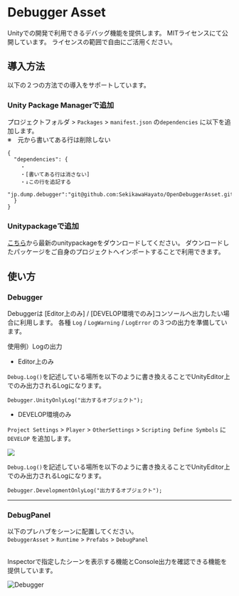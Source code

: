 
# Debugger Asset
Unityでの開発で利用できるデバッグ機能を提供します。
MITライセンスにて公開しています。
ライセンスの範囲で自由にご活用ください。

## 導入方法
以下の２つの方法での導入をサポートしています。

### Unity Package Managerで追加
プロジェクトフォルダ > `Packages` > `manifest.json` の`dependencies` に以下を追加します。<br>
※　元から書いてある行は削除しない

```
{
  "dependencies": {
    ・
    ・[書いてある行は消さない]
    ・↓この行を追記する
    "jp.dump.debugger":"git@github.com:SekikawaHayato/OpenDebuggerAsset.git"
  }
}
```

### Unitypackageで追加
[こちら](https://drive.google.com/file/d/1uQKIEbEhPFlocvv5pEvN_QM3ZEU7Cpcj/view?usp=sharing)から最新のunitypackageをダウンロードしてください。
ダウンロードしたパッケージをご自身のプロジェクトへインポートすることで利用できます。


## 使い方
### Debugger
Debuggerは [Editor上のみ] / [DEVELOP環境でのみ]コンソールへ出力したい場合に利用します。
各種 `Log` / `LogWarning` / `LogError` の３つの出力を準備しています。

使用例）Logの出力
- Editor上のみ<br>

`Debug.Log()`を記述している場所を以下のように書き換えることでUnityEditor上でのみ出力されるLogになります。
```
Debugger.UnityOnlyLog("出力するオブジェクト");
```

- DEVELOP環境のみ<br>

`Project Settings` > `Player` > `OtherSettings` > `Scripting Define Symbols` に`DEVELOP` を追加します。

<img src="https://github.com/SekikawaHayato/DebuggerAsset/assets/48428983/f2278e42-d9b8-4724-bb99-49e550cf8d11">


<br>

`Debug.Log()`を記述している場所を以下のように書き換えることでUnityEditor上でのみ出力されるLogになります。
```
Debugger.DevelopmentOnlyLog("出力するオブジェクト");
```
---

### DebugPanel
以下のプレハブをシーンに配置してください。<br>
`DebuggerAsset` > `Runtime` > `Prefabs` > `DebugPanel`

<br>
 Inspectorで指定したシーンを表示する機能とConsole出力を確認できる機能を提供しています。

![Debugger](https://github.com/SekikawaHayato/DebuggerAsset/assets/48428983/647c5f00-798b-47b1-9529-e8a65b8d48ce)





